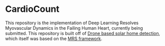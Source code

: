 # CardioCount

This repository is the implementation of Deep Learning Resolves Myovascular Dynamics in the Failing Human Heart, currently being submitted. This repository is built off of [Drone based solar home detection](https://github.com/BensonRen/Drone_based_solar_PV_detection), which itself was based on the [MRS framework](https://github.com/bohaohuang/mrs). 